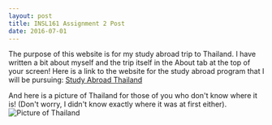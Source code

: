 ```yaml
---
layout: post
title: INSL161 Assignment 2 Post
date: 2016-07-01
---
```


The purpose of this website is for my study abroad trip to Thailand.
I have written a bit about myself and the trip itself in the About tab at the top of your screen!
Here is a link to the website for the study abroad program that I will be pursuing:
[Study Abroad Thailand](http://ie.unc.edu/education/field-sites/thailand/)

And here is a picture of Thailand for those of you who don't know where it is! (Don't worry, I didn't know 
exactly where it was at first either).
![Picture of Thailand](thailand-location-map.jpg)